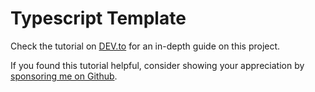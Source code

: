 # Typescript Template
Check the tutorial on [DEV.to](https://dev.to/brandawg93/client-api-and-database-a-full-stack-web-app-built-entirely-in-typescript-2gm0) for an in-depth guide on this project.

If you found this tutorial helpful, consider showing your appreciation by [sponsoring me on Github](https://github.com/sponsors/Brandawg93).